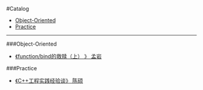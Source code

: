 #Catalog
* [Object-Oriented](#Object-Oriented)
* [Practice](#Practice)

___
###Object-Oriented
* [《function/bind的救赎（上） 》 孟岩](http://blog.csdn.net/myan/article/details/5928531)


###Practice
* [《C++工程实践经验谈》 陈硕](https://cloud.github.com/downloads/chenshuo/documents/CppPractice.pdf)

